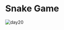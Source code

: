 # Snake Game
![day20](https://github.com/user-attachments/assets/9abe506c-a301-4dab-a791-49c2629f7e4f)
